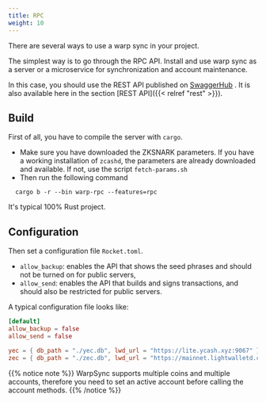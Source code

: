 ```yaml
---
title: RPC
weight: 10
---
```


There are several ways to use a warp sync in your project.

The simplest way is to go through the RPC API. 
Install and use warp sync as a server or a microservice for synchronization
and account maintenance.  

In this case, you should use the REST API published on 
[SwaggerHub](https://app.swaggerhub.com/apis/HANHHUYNHHUU/warp-sync_api/1.2.15)
. It is also available here in the section [REST API]({{< relref "rest" >}}).

## Build

First of all, you have to compile the server with `cargo`.

- Make sure you have downloaded the ZKSNARK parameters. If you have a working
installation of `zcashd`, the parameters are already downloaded and available.
If not, use the script `fetch-params.sh`
- Then run the following command
```shell
  cargo b -r --bin warp-rpc --features=rpc 
```

It's typical 100% Rust project.

## Configuration

Then set a configuration file `Rocket.toml`.

- `allow_backup`: enables the API that shows the seed phrases and should not be
turned on for public servers,
- `allow_send`: enables the API that builds and signs transactions, and should 
also be restricted for public servers.

A typical configuration file looks like:
```toml
[default]
allow_backup = false
allow_send = false

yec = { db_path = "./yec.db", lwd_url = "https://lite.ycash.xyz:9067" }
zec = { db_path = "./zec.db", lwd_url = "https://mainnet.lightwalletd.com:9067" }
```

{{% notice note %}}
WarpSync supports multiple coins and multiple accounts, therefore you need to set an active account before
calling the account methods.
{{% /notice %}}

